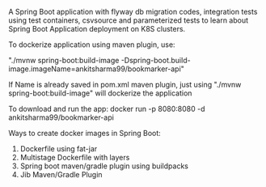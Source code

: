A Spring Boot application with flyway db migration codes, integration tests using test containers, csvsource and parameterized tests to learn about Spring Boot Application deployment on K8S clusters.

To dockerize application using maven plugin, use:

"./mvnw spring-boot:build-image -Dspring-boot.build-image.imageName=ankitsharma99/bookmarker-api"

If Name is already saved in pom.xml maven plugin, just using "./mvnw spring-boot:build-image" will dockerize the application

To download and run the app:
	docker run -p 8080:8080 -d ankitsharma99/bookmarker-api


Ways to create docker images in Spring Boot:
1. Dockerfile using fat-jar
2. Multistage Dockerfile with layers
3. Spring boot maven/gradle plugin using buildpacks
4. Jib Maven/Gradle Plugin
